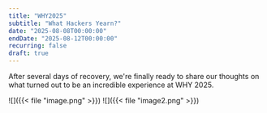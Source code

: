 ```yaml
---
title: "WHY2025"
subtitle: "What Hackers Yearn?"
date: "2025-08-08T00:00:00"
endDate: "2025-08-12T00:00:00"
recurring: false
draft: true
---
```


After several days of recovery, we're finally ready to share our thoughts on what turned out to be an incredible experience at WHY 2025.

![]({{< file "image.png" >}})
![]({{< file "image2.png" >}})
